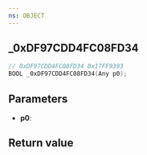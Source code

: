 ```yaml
---
ns: OBJECT
---
```

## _0xDF97CDD4FC08FD34

```c
// 0xDF97CDD4FC08FD34 0x17FF9393
BOOL _0xDF97CDD4FC08FD34(Any p0);
```


## Parameters
* **p0**: 

## Return value
